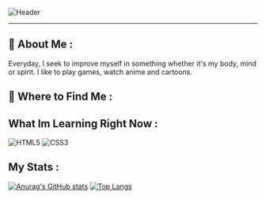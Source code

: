 ![Header](https://i.postimg.cc/pTX7c1Ws/github-header-image-2.png)

-------------------------------------------------------------------------------------------------------------------------------------------------------------------------

## 👋 About Me :

Everyday, I seek to improve myself in something whether it's my body, mind or spirit. I like to play games, watch anime and cartoons.


## 🚀 Where to Find Me :



## What Im Learning Right Now :

![HTML5](https://img.shields.io/badge/html5-%23E34F26.svg?style=for-the-badge&logo=html5&logoColor=white)
![CSS3](https://img.shields.io/badge/css3-%231572B6.svg?style=for-the-badge&logo=css3&logoColor=white)


## My Stats :

[![Anurag's GitHub stats](https://github-readme-stats.vercel.app/api?username=Egnodia)](https://github.com/anuraghazra/github-readme-stats)
[![Top Langs](https://github-readme-stats.vercel.app/api/top-langs/?username=Egnodia)](https://github.com/anuraghazra/github-readme-stats)




